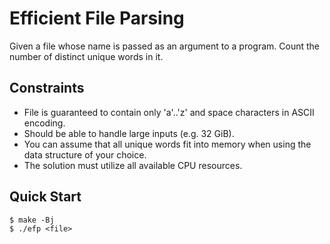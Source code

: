 # Efficient File Parsing
Given a file whose name is passed as an argument to a program. Count the number of distinct unique words in it.<br>

## Constraints
- File is guaranteed to contain only 'a'..'z' and space characters in ASCII encoding.
- Should be able to handle large inputs (e.g. 32 GiB).
- You can assume that all unique words fit into memory when using the data structure of your choice.
- The solution must utilize all available CPU resources.

## Quick Start
```console
$ make -Bj
$ ./efp <file>
```
